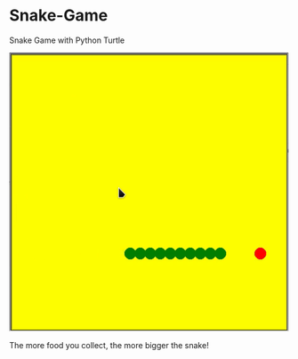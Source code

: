 # Snake-Game
Snake Game with Python Turtle

<img src="https://raw.githubusercontent.com/akashraj97/Snake-Game/master/example.gif">

The more food you collect, the more bigger the snake!
